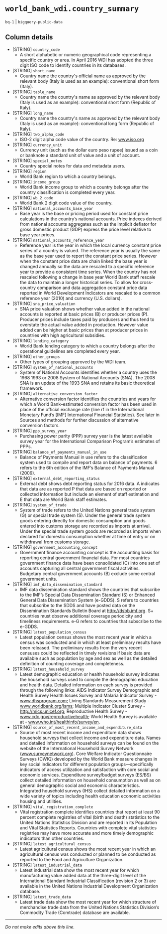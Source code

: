 # `world_bank_wdi.country_summary`
`bq-1` | `bigquery-public-data`

## Column details
* [STRING]    `country_code`
  - A short alphabetic or numeric geographical code representing a specific country or area. In April 2016 WDI has adopted the three digit ISO code to identify countries in its databases.
* [STRING]    `short_name`
  - Country name the country's official name as approved by the relevant body (Italy is used as an example): conventional short form (Italy).
* [STRING]    `table_name`
  - Country name the country's name as approved by the relevant body (Italy is used as an example): conventional short form (Republic of Italy).
* [STRING]    `long_name`
  - Country name the country's name as approved by the relevant body (Italy is used as an example): conventional long form (Republic of Italy).
* [STRING]    `two_alpha_code`
  - ISO-2 digit alpha code value of the country. Re: www.iso.org
* [STRING]    `currency_unit`
  - Currency unit (such as the dollar euro peso rupee) issued as a coin or banknote a standard unit of value and a unit of account.
* [STRING]    `special_notes`
  - Country special notes for data and metadata users.
* [STRING]    `region`
  - World Bank region to which a country belongs.
* [STRING]    `income_group`
  - World Bank income group to which a country belongs after the country classification is completed every year.
* [STRING]    `wb_2_code`
  - World Bank 2 digit code value of the country.
* [STRING]    `national_accounts_base_year`
  - Base year is the base or pricing period used for constant price calculations in the country’s national accounts. Price indexes derived from national accounts aggregates such as the implicit deflator for gross domestic product (GDP) express the price level relative to base year prices.
* [STRING]    `national_accounts_reference_year`
  - Reference year is the year in which the local currency constant price series of a country is valued. The reference year is usually the same as the base year used to report the constant price series. However when the constant price data are chain linked the base year is changed annually so the data are rescaled to a specific reference year to provide a consistent time series. When the country has not rescaled following a change in base year World Bank staff rescale the data to maintain a longer historical series. To allow for cross-country comparison and data aggregation constant price data reported in World Development Indicators are rescaled to a common reference year (2010) and currency (U.S. dollars).
* [STRING]    `sna_price_valuation`
  - SNA price valuation shows whether value added in the national accounts is reported at basic prices (B) or producer prices (P). Producer prices include taxes paid by producers and thus tend to overstate the actual value added in production. However value added can be higher at basic prices than at producer prices in countries with high agricultural subsidies.
* [STRING]    `lending_category`
  - World Bank lending category to which a country belongs after the operational guidelines are completed every year.
* [STRING]    `other_groups`
  - Other types of grouping approved by the WDI team.
* [STRING]    `system_of_national_accounts`
  - System of National Accounts identifies whether a country uses the 1968 1993 or 2008 System of National Accounts (SNA). The 2008 SNA is an update of the 1993 SNA and retains its basic theoretical framework.
* [STRING]    `alternative_conversion_factor`
  - Alternative conversion factor identifies the countries and years for which a World Bank–estimated conversion factor has been used in place of the official exchange rate (line rf in the International Monetary Fund’s [IMF] International Financial Statistics). See later in Sources and methods for further discussion of alternative conversion factors.
* [STRING]    `ppp_survey_year`
  - Purchasing power parity (PPP) survey year is the latest available survey year for the International Comparison Program’s estimates of PPPs.
* [STRING]    `balance_of_payments_manual_in_use`
  - Balance of Payments Manual in use refers to the classification system used to compile and report data on balance of payments. 6 refers to the 6th edition of the IMF’s Balance of Payments Manual (2009).
* [STRING]    `external_debt_reporting_status`
  - External debt shows debt reporting status for 2016 data. A indicates that data are as reported P that data are based on reported or collected information but include an element of staff estimation and E that data are World Bank staff estimates.
* [STRING]    `system_of_trade`
  - System of trade refers to the United Nations general trade system (G) or special trade system (S). Under the general trade system goods entering directly for domestic consumption and goods entered into customs storage are recorded as imports at arrival. Under the special trade system goods are recorded as imports when declared for domestic consumption whether at time of entry or on withdrawal from customs storage.
* [STRING]    `government_accounting_concept`
  - Government finance accounting concept is the accounting basis for reporting central government financial data. For most countries government finance data have been consolidated (C) into one set of accounts capturing all central government fiscal activities. Budgetary central government accounts (B) exclude some central government units.
* [STRING]    `imf_data_dissemination_standard`
  - IMF data dissemination standard shows the countries that subscribe to the IMF’s Special Data Dissemination Standard (S) or Enhanced General Data Dissemination System (e-GDDS). S refers to countries that subscribe to the SDDS and have posted data on the Dissemination Standards Bulletin Board at http://dsbb.imf.org. S+ countries must observe additional coverage periodicity and timeliness requirements. e-G refers to countries that subscribe to the e-GDDS.
* [STRING]    `latest_population_census`
  - Latest population census shows the most recent year in which a census was conducted and in which at least preliminary results have been released. The preliminary results from the very recent censuses could be reflected in timely revisions if basic data are available such as population by age and sex as well as the detailed definition of counting coverage and completeness.
* [STRING]    `latest_household_survey`
  - Latest demographic education or health household survey indicates the household surveys used to compile the demographic education and health data. Detailed information on each survey is provided through the following links:  AIDS Indicator Survey Demographic and Health Survey Health Issues Survey and Malaria Indicator Survey - www.dhsprogram.com; Living Standards Measurement Study -  www.worldbank.org/lsms; Multiple Indicator Cluster Survey - http://mics.unicef.org; Reproductive Health Survey -  www.cdc.gov/reproductivehealth; World Health Survey is available at - www.who.int/healthinfo/survey/en.
* [STRING]    `source_of_most_recent_income_and_expenditure_data`
  - Source of most recent income and expenditure data shows household surveys that collect income and expenditure data. Names and detailed information on household surveys can be found on the website of the International Household Survey Network (www.surveynetwork.org). Core Welfare Indicator Questionnaire Surveys (CWIQ) developed by the World Bank measure changes in key social indicators for different population groups—specifically indicators of access utilization and satisfaction with core social and economic services. Expenditure survey/budget surveys (ES/BS) collect detailed information on household consumption as well as on general demographic social and economic characteristics. Integrated household surveys (IHS) collect detailed information on a wide variety of topics including health education economic activities housing and utilities.
* [STRING]    `vital_registration_complete`
  - Vital registration complete identifies countries that report at least 90 percent complete registries of vital (birth and death) statistics to the United Nations Statistics Division and are reported in its Population and Vital Statistics Reports. Countries with complete vital statistics registries may have more accurate and more timely demographic indicators than other countries.
* [STRING]    `latest_agricultural_census`
  - Latest agricultural census shows the most recent year in which an agricultural census was conducted or planned to be conducted as reported to the Food and Agriculture Organization.
* [STRING]    `latest_industrial_data`
  - Latest industrial data show the most recent year for which manufacturing value added data at the three-digit level of the International Standard Industrial Classification (revision 2 or 3) are available in the United Nations Industrial Development Organization database.
* [STRING]    `latest_trade_data`
  - Latest trade data show the most recent year for which structure of merchandise trade data from the United Nations Statistics Division’s Commodity Trade (Comtrade) database are available.

-------------------------------------------------------------------------------
*Do not make edits above this line.*
